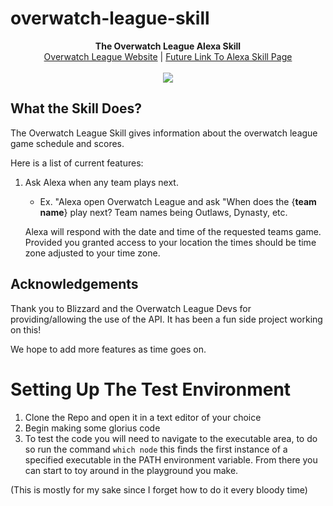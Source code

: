 # overwatch-league-skill
<p align="center">
  <b>The Overwatch League Alexa Skill</b><br>
  <a href="https://www.overwatchleague.com">Overwatch League Website</a> |
  <a href="#">Future Link To Alexa Skill Page</a>
  <br><br>
  <img src="https://bnetcmsus-a.akamaihd.net/cms/blog_thumbnail/xf/XFBEYMDR8ITH1512405756014.jpg">
</p>

## What the Skill Does?
The Overwatch League Skill gives information about the overwatch league game schedule and scores. 

Here is a list of current features:

1. Ask Alexa when any team plays next.
   - Ex. "Alexa open Overwatch League and ask "When does the {**team name**} play next? Team names being Outlaws, Dynasty, etc.
   
   Alexa will respond with the date and time of the requested teams game. Provided you granted access to your location the times should be time zone adjusted to your time zone.


## Acknowledgements
Thank you to Blizzard and the Overwatch League Devs for providing/allowing the use of the API. It has been a fun side project working on this! 

We hope to add more features as time goes on.


# Setting Up The Test Environment
1. Clone the Repo and open it in a text editor of your choice
2. Begin making some glorius code
3. To test the code you will need to navigate to the executable area, to do so run the command ```which node``` this finds the first instance of a specified executable in the PATH environment variable. From there you can start to toy around in the playground you make.

(This is mostly for my sake since I forget how to do it every bloody time)
